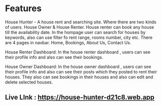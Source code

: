 # Features

House Hunter - A house rent and searching site. Where there are two kinds of users. House Owner & House Renter. House renter can book any house till the availability date. In the hompage user can search for houses by keywords, also can use filter fo rent range, rooms number, city etc.
There are 4 pages in navbar. Home, Bookings, About Us, Contact Us.

House Renter Dashboard: In the house renter dashboard , users can see their profile info and also can see their bookings.

House Owner Dashboard: In the house owner dashboard , users can see their profile info and also can see their posts which they posted to rent their houses. They also can see bookings in their houses and also can edit and delete selected houses.

## Live LInk : https://house-hunter-d21c8.web.app
